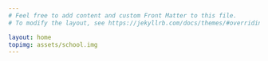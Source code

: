 ```yaml
---
# Feel free to add content and custom Front Matter to this file.
# To modify the layout, see https://jekyllrb.com/docs/themes/#overriding-theme-defaults

layout: home
topimg: assets/school.img
---
```

